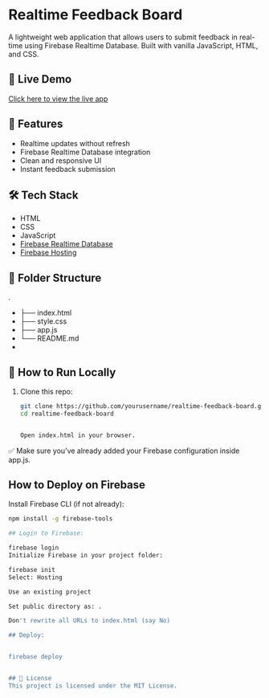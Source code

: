 # Realtime Feedback Board

A lightweight web application that allows users to submit feedback in real-time using Firebase Realtime Database. Built with vanilla JavaScript, HTML, and CSS.

## 🔗 Live Demo

[Click here to view the live app](https://realtime-feedback-board.web.app)  


## 🚀 Features

- Realtime updates without refresh
- Firebase Realtime Database integration
- Clean and responsive UI
- Instant feedback submission

## 🛠️ Tech Stack

- HTML
- CSS
- JavaScript
- [Firebase Realtime Database](https://firebase.google.com/products/realtime-database)
- [Firebase Hosting](https://firebase.google.com/docs/hosting)

## 📁 Folder Structure

.
- ├── index.html
- ├── style.css
- ├── app.js
- └── README.md
- 
## 🔧 How to Run Locally

1. Clone this repo:
   ```bash
   git clone https://github.com/yourusername/realtime-feedback-board.git
   cd realtime-feedback-board


   Open index.html in your browser.

✅ Make sure you’ve already added your Firebase configuration inside app.js.


## How to Deploy on Firebase
Install Firebase CLI (if not already):

 ```bash
npm install -g firebase-tools

## Login to Firebase:

firebase login
Initialize Firebase in your project folder:

firebase init
Select: Hosting

Use an existing project

Set public directory as: .

Don't rewrite all URLs to index.html (say No)

## Deploy:


firebase deploy


## 📄 License
This project is licensed under the MIT License.
